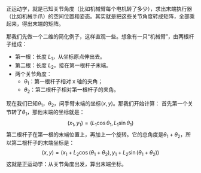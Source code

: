 正运动学，就是已知关节角度（比如机械臂每个电机转了多少），求出末端执行器（比如机械手爪）的空间位置和姿态。其实就是把这些关节角度转成矩阵，全部乘起来，得出末端的矩阵。

那我们先做一个二维的简化例子，这样直观一些。想象有一只“机械臂”，由两根杆子组成：

- 第一根：长度 $L_1$，从坐标原点伸出去。
- 第二根：长度 $L_2$​，接在第一根杆子末端。
- 两个关节角度：
    - $\theta_1$​：第一根杆子相对 x 轴的夹角；
    - $\theta_2$​：第二根杆子相对第一根杆子的夹角。

现在我们已知$\theta_1，\theta_2$，问手臂末端的坐标$(x,y)$。那我们开始计算：
首先第一个关节转了$\theta_1$，那他末端的坐标就是：
$$(x_{1}, y_{1}) = (L_{1}\cos{\theta_{1}}, L_{1}\sin{\theta_{1}})$$
第二根杆子在第一根的末端位置上，再加上一个旋转。它的总角度是$\theta_{1}+\theta_{2}$，所以第二根杆子的末端坐标是：
$$(x, y) = (x_{1}+L_{2}\cos{(\theta_{1}+\theta_{2})}, y_{1}+L_{2}\sin{(\theta_{1}+\theta_{2})})$$
这就是正运动学：从关节角度出发，算出末端坐标。

